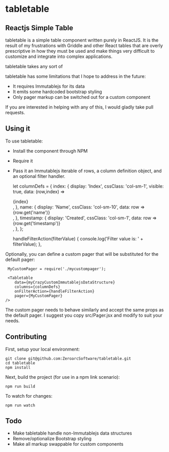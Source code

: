 # tabletable

## Reactjs Simple Table

tabletable is a simple table component written purely in ReactJS. It is the result of my frustrations with Griddle and other React tables that are overly prescriptive in how they must be used and make things very difficult to customize and integrate into complex applications.

tabletable takes any sort of

tabletable has some limitations that I hope to address in the future:
- It requires Immutablejs for its data
- It emits some hardcoded bootstrap styling
- Only pager markup can be switched out for a custom component

If you are interested in helping with any of this, I would gladly take pull requests.

## Using it

To use tabletable:
- Install the component through NPM
- Require it
- Pass it an Immutablejs iterable of rows, a column definition object, and an optional filter handler.

    let columnDefs = {
      index: {
        display: 'Index',
        cssClass: 'col-sm-1',
        visible: true,
        data: (row,index) => <div>{index}</div>,
      },
      name: {
        display: 'Name',
        cssClass: 'col-sm-10',
        data: row => <div>{row.get('name')}</div>,
      },
      timestamp: {
        display: 'Created',
        cssClass: 'col-sm-1',
        data: row => <div>{row.get('timestamp')}</div>,
      },
    };


    handleFilterAction(filterValue) {
      console.log('Filter value is: ' + filterValue);
    },


    <Tabletable
        data={myCrazyCustomImmutablejsDataStructure}
        columns={columnDefs}
        onFilterAction={handleFilterAction}
    />

Optionally, you can define a custom pager that will be substituted for the default pager:

     MyCustomPager = require('./mycustompager');

     <Tabletable
        data={myCrazyCustomImmutablejsDataStructure}
        columns={columnDefs}
        onFilterAction={handleFilterAction}
        pager={MyCustomPager}
    />

The custom pager needs to behave similarly and accept the same props as the default pager. I suggest you copy src/Pager.jsx and modify to suit your needs.

## Contributing

First, setup your local environment:

    git clone git@github.com:ZeroarcSoftware/tabletable.git
    cd tabletable
    npm install

Next, build the project (for use in a npm link scenario):

    npm run build

To watch for changes:

    npm run watch

## Todo

- Make tabletable handle non-Immutablejs data structures
- Remove/optionalize Bootstrap styling
- Make all markup swappable for custom components
